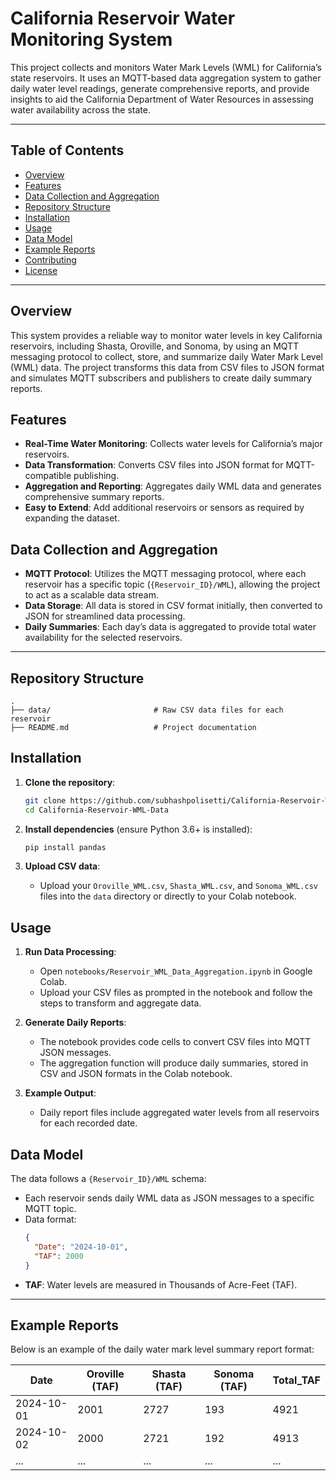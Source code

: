 
# California Reservoir Water Monitoring System

This project collects and monitors Water Mark Levels (WML) for California’s state reservoirs. It uses an MQTT-based data aggregation system to gather daily water level readings, generate comprehensive reports, and provide insights to aid the California Department of Water Resources in assessing water availability across the state.

---

## Table of Contents

- [Overview](#overview)
- [Features](#features)
- [Data Collection and Aggregation](#data-collection-and-aggregation)
- [Repository Structure](#repository-structure)
- [Installation](#installation)
- [Usage](#usage)
- [Data Model](#data-model)
- [Example Reports](#example-reports)
- [Contributing](#contributing)
- [License](#license)

---

## Overview

This system provides a reliable way to monitor water levels in key California reservoirs, including Shasta, Oroville, and Sonoma, by using an MQTT messaging protocol to collect, store, and summarize daily Water Mark Level (WML) data. The project transforms this data from CSV files to JSON format and simulates MQTT subscribers and publishers to create daily summary reports.

## Features

- **Real-Time Water Monitoring**: Collects water levels for California’s major reservoirs.
- **Data Transformation**: Converts CSV files into JSON format for MQTT-compatible publishing.
- **Aggregation and Reporting**: Aggregates daily WML data and generates comprehensive summary reports.
- **Easy to Extend**: Add additional reservoirs or sensors as required by expanding the dataset.

## Data Collection and Aggregation

- **MQTT Protocol**: Utilizes the MQTT messaging protocol, where each reservoir has a specific topic (`{Reservoir_ID}/WML`), allowing the project to act as a scalable data stream.
- **Data Storage**: All data is stored in CSV format initially, then converted to JSON for streamlined data processing.
- **Daily Summaries**: Each day’s data is aggregated to provide total water availability for the selected reservoirs.

---

## Repository Structure

```
.
├── data/                       # Raw CSV data files for each reservoir
├── README.md                   # Project documentation
```

## Installation

1. **Clone the repository**:
   ```bash
   git clone https://github.com/subhashpolisetti/California-Reservoir-WML-Data.git
   cd California-Reservoir-WML-Data
   ```

2. **Install dependencies** (ensure Python 3.6+ is installed):
   ```bash
   pip install pandas
   ```

3. **Upload CSV data**:
   - Upload your `Oroville_WML.csv`, `Shasta_WML.csv`, and `Sonoma_WML.csv` files into the `data` directory or directly to your Colab notebook.

## Usage

1. **Run Data Processing**:
   - Open `notebooks/Reservoir_WML_Data_Aggregation.ipynb` in Google Colab.
   - Upload your CSV files as prompted in the notebook and follow the steps to transform and aggregate data.

2. **Generate Daily Reports**:
   - The notebook provides code cells to convert CSV files into MQTT JSON messages.
   - The aggregation function will produce daily summaries, stored in CSV and JSON formats in the Colab notebook.

3. **Example Output**:
   - Daily report files include aggregated water levels from all reservoirs for each recorded date.

## Data Model

The data follows a `{Reservoir_ID}/WML` schema:
- Each reservoir sends daily WML data as JSON messages to a specific MQTT topic.
- Data format:
  ```json
  {
    "Date": "2024-10-01",
    "TAF": 2000
  }
  ```
- **TAF**: Water levels are measured in Thousands of Acre-Feet (TAF).

---

## Example Reports

Below is an example of the daily water mark level summary report format:

| Date       | Oroville (TAF) | Shasta (TAF) | Sonoma (TAF) | Total_TAF |
|------------|----------------|--------------|--------------|-----------|
| 2024-10-01 | 2001           | 2727         | 193          | 4921      |
| 2024-10-02 | 2000           | 2721         | 192          | 4913      |
| ...        | ...            | ...          | ...          | ...       |

